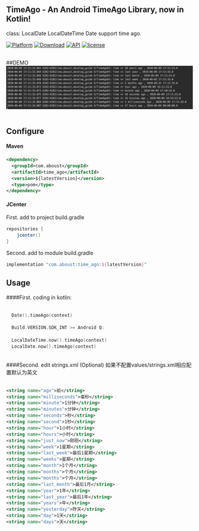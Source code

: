 ## TimeAgo - An Android TimeAgo Library, now in Kotlin!

class: LocalDate LocalDateTime Date support time ago.
 


[![Platform](https://img.shields.io/badge/platform-android-green.svg)](http://developer.android.com/index.html)
[![Download](https://api.bintray.com/packages/aboust/android/time_ago/images/download.svg)](https://bintray.com/aboust/android/time_ago/_latestVersion)
[![API](https://img.shields.io/badge/API-14%2B-orange.svg?style=flat)](https://img.shields.io/github/license/cyzaoj/TimeAgo) 
[![license](https://img.shields.io/github/license/cyzaoj/TimeAgo)](https://img.shields.io/github/license/cyzaoj/TimeAgo) 




<BR>
##DEMO
<img src="./screenshot/time_ago.png" align="middle" />

<BR>
<BR>

## Configure

#### Maven
```xml
<dependency>
  <groupId>com.aboust</groupId>
  <artifactId>time_ago</artifactId>
  <version>${latestVersion}</version>
  <type>pom</type>
</dependency>
```

#### JCenter

First. add to project build.gradle

``` gradle
repositories {
    jcenter()
}
```

Second. add to module build.gradle

```gradle
implementation "com.aboust:time_ago:${latestVersion}"
```

## Usage


####First. coding in kotlin:

``` kotlin

  Date().timeAgo(context)
  
  Build.VERSION.SDK_INT >= Android Q:

  LocalDateTime.now().timeAgo(context)
  LocalDate.now().timeAgo(context)
        
```

####Second. edit strings.xml
(Optional)  如果不配置values/strings.xml相应配置默认为英文
  
```xml

<string name="ago">前</string>
<string name="milliseconds">毫秒</string>
<string name="minute">1分钟</string>
<string name="minutes">分钟</string>
<string name="seconds">秒</string>
<string name="second">1秒</string>
<string name="hour">1小时</string>
<string name="hours">小时</string>
<string name="just_now">刚刚</string>
<string name="week">1星期</string>
<string name="last_week">最后1星期</string>
<string name="weeks">星期</string>
<string name="month">1个月</string>
<string name="months">个月</string>
<string name="months">个月</string>
<string name="last_month">最后1月</string>
<string name="year">1年</string>
<string name="last_year">最后1年</string>
<string name="years">年</string>
<string name="yesterday">昨天</string>
<string name="day">1天</string>
<string name="days">天</string>

```

